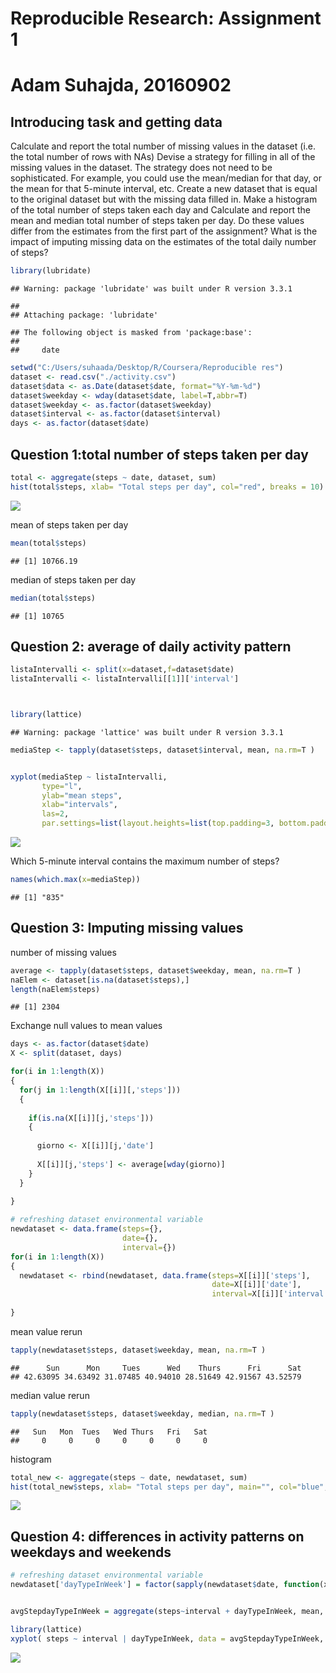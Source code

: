 Reproducible Research: Assignment 1
===================================

Adam Suhajda, 20160902
======================

Introducing task and getting data
---------------------------------

Calculate and report the total number of missing values in the dataset (i.e. the total number of rows with NAs) Devise a strategy for filling in all of the missing values in the dataset. The strategy does not need to be sophisticated. For example, you could use the mean/median for that day, or the mean for that 5-minute interval, etc. Create a new dataset that is equal to the original dataset but with the missing data filled in. Make a histogram of the total number of steps taken each day and Calculate and report the mean and median total number of steps taken per day. Do these values differ from the estimates from the first part of the assignment? What is the impact of imputing missing data on the estimates of the total daily number of steps?

``` r
library(lubridate)
```

    ## Warning: package 'lubridate' was built under R version 3.3.1

    ## 
    ## Attaching package: 'lubridate'

    ## The following object is masked from 'package:base':
    ## 
    ##     date

``` r
setwd("C:/Users/suhaada/Desktop/R/Coursera/Reproducible res")
dataset <- read.csv("./activity.csv")
dataset$data <- as.Date(dataset$date, format="%Y-%m-%d")
dataset$weekday <- wday(dataset$date, label=T,abbr=T)
dataset$weekday <- as.factor(dataset$weekday)
dataset$interval <- as.factor(dataset$interval)
days <- as.factor(dataset$date)
```

Question 1:total number of steps taken per day
----------------------------------------------

``` r
total <- aggregate(steps ~ date, dataset, sum)
hist(total$steps, xlab= "Total steps per day", col="red", breaks = 10)
```

![](PA1_template_files/figure-markdown_github/unnamed-chunk-2-1.png)

mean of steps taken per day

``` r
mean(total$steps)
```

    ## [1] 10766.19

median of steps taken per day

``` r
median(total$steps)
```

    ## [1] 10765

Question 2: average of daily activity pattern
---------------------------------------------

``` r
listaIntervalli <- split(x=dataset,f=dataset$date)
listaIntervalli <- listaIntervalli[[1]]['interval']



library(lattice)
```

    ## Warning: package 'lattice' was built under R version 3.3.1

``` r
mediaStep <- tapply(dataset$steps, dataset$interval, mean, na.rm=T )


xyplot(mediaStep ~ listaIntervalli,
       type="l",
       ylab="mean steps",
       xlab="intervals",
       las=2,
       par.settings=list(layout.heights=list(top.padding=3, bottom.padding=5)))
```

![](PA1_template_files/figure-markdown_github/unnamed-chunk-5-1.png)

Which 5-minute interval contains the maximum number of steps?

``` r
names(which.max(x=mediaStep))
```

    ## [1] "835"

Question 3: Imputing missing values
-----------------------------------

number of missing values

``` r
average <- tapply(dataset$steps, dataset$weekday, mean, na.rm=T )
naElem <- dataset[is.na(dataset$steps),]
length(naElem$steps)   
```

    ## [1] 2304

Exchange null values to mean values

``` r
days <- as.factor(dataset$date)
X <- split(dataset, days)

for(i in 1:length(X))
{
  for(j in 1:length(X[[i]][,'steps']))
  {
    
    if(is.na(X[[i]][j,'steps']))
    {
      
      giorno <- X[[i]][j,'date']
      
      X[[i]][j,'steps'] <- average[wday(giorno)]
    }  
  }
  
}

# refreshing dataset environmental variable
newdataset <- data.frame(steps={},
                         date={},
                         interval={})
for(i in 1:length(X))
{
  newdataset <- rbind(newdataset, data.frame(steps=X[[i]]['steps'],
                                             date=X[[i]]['date'],
                                             interval=X[[i]]['interval']))
  
}
```

mean value rerun

``` r
tapply(newdataset$steps, dataset$weekday, mean, na.rm=T )
```

    ##      Sun      Mon     Tues      Wed    Thurs      Fri      Sat 
    ## 42.63095 34.63492 31.07485 40.94010 28.51649 42.91567 43.52579

median value rerun

``` r
tapply(newdataset$steps, dataset$weekday, median, na.rm=T )
```

    ##   Sun   Mon  Tues   Wed Thurs   Fri   Sat 
    ##     0     0     0     0     0     0     0

histogram

``` r
total_new <- aggregate(steps ~ date, newdataset, sum)
hist(total_new$steps, xlab= "Total steps per day", main="", col="blue", breaks = 10)
```

![](PA1_template_files/figure-markdown_github/unnamed-chunk-11-1.png)

Question 4: differences in activity patterns on weekdays and weekends
---------------------------------------------------------------------

``` r
# refreshing dataset environmental variable
newdataset['dayTypeInWeek'] = factor(sapply(newdataset$date, function(x){ if (wday(x) == 6 | wday(x) == 7) { "weekend" } else { "weekday"} }))


avgStepdayTypeInWeek = aggregate(steps~interval + dayTypeInWeek, mean, data=newdataset)

library(lattice)
xyplot( steps ~ interval | dayTypeInWeek, data = avgStepdayTypeInWeek, type="l", layout=c(1,2), xlab="Interval", ylab="Number of steps")
```

![](PA1_template_files/figure-markdown_github/unnamed-chunk-12-1.png)
